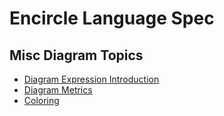 Encircle Language Spec
====================

Misc Diagram Topics
-------------------

- [Diagram Expression Introduction](diagram-expression-introduction.md)
- [Diagram Metrics](diagram-metrics.md)
- [Coloring](coloring.md)
